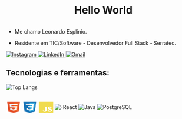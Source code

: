 <!--título-->
<div id="user-content-toc">
  <ul align="center">
    <summary><h1 style="display: inline-block">Hello World</h1></summary>
</div>

<!-- Presentation -->
<p>

  -  Me chamo Leonardo Esplinio.
  
  -  Residente em TIC/Software - Desenvolvedor Full Stack - Serratec.
</p>

<!-- Dropdown 
<details>
  <summary>👨‍💻 Sobre mim</summary>

  - 💬 

  - ⚡ 
</details>
-->
<!-- Links -->
<a href="https://www.instagram.com/leoesplinio/" target="_blank">
    <img src="https://img.icons8.com/?size=100&id=Xy10Jcu1L2Su&format=png&color=000000" alt="Instagram" width="40" height="40">
</a>
<a href="https://www.linkedin.com/in/leoesplinio/" target="_blank">
    <img src="https://img.icons8.com/?size=100&id=13930&format=png&color=000000" alt="LinkedIn" width="40" height="40">
</a>
<a href="mailto:leoexplinio@gmail.com" target="_blank">
    <img src="https://img.icons8.com/?size=100&id=P7UIlhbpWzZm&format=png&color=000000" alt="Gmail" width="40" height="40">
</a>

##
<!-- GithubStats -->
## Tecnologias e ferramentas:

![Top Langs](https://github-readme-stats.vercel.app/api/top-langs/?username=LeoEsplinio&layout=compact&title_color=39ff14&text_color=ffffff&bg_color=282a36&border_color=ffffff&icon_color=39ff14)




<div style="display: inline_block"><br>  
  <img align="center" alt="HTML" height="30" width="40" src="https://raw.githubusercontent.com/devicons/devicon/master/icons/html5/html5-original.svg">
  <img align="center" alt="CSS" height="30" width="40" src="https://raw.githubusercontent.com/devicons/devicon/master/icons/css3/css3-original.svg">
  <img align="center" alt="Js" height="30" width="40" src="https://raw.githubusercontent.com/devicons/devicon/master/icons/javascript/javascript-plain.svg">
  <img align="center" alt="-React" height="30" width="40" src="https://cdn.jsdelivr.net/gh/devicons/devicon/icons/react/react-original.svg">
  <img align="center" alt="Java" height="30" width="40" src="https://cdn.jsdelivr.net/gh/devicons/devicon@latest/icons/java/java-original-wordmark.svg">
  <img align="center" alt="PostgreSQL" height="30" width="40" src="https://cdn.jsdelivr.net/gh/devicons/devicon@latest/icons/postgresql/postgresql-original.svg">
</div>

##


